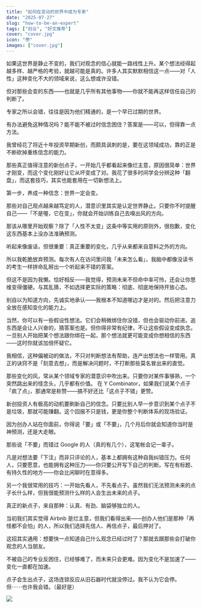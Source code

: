 ```yaml
---
title: "如何在变动的世界中成为专家"
date: "2025-07-27"
slug: "how-to-be-an-expert"
tags: ["创业", "好文推荐"]
cover: "cover.jpg"
icon: "😎"
images: ["cover.jpg"]
---
```

如果这世界是静止不变的，我们对观念的信心就能一路线性上升。某个想法经得起越多样、越严格的考验，就越可能是真的。许多人其实默默相信这一点——对「人性」这种变化不大的领域来说，这么想或许没错。



但对那些会变的东西——也就是几乎所有其他事物——你就不能再这样信任自己的判断了。



专家之所以会错，往往是因为他们精通的，是一个早已过期的世界。



有办法避免这种情况吗？能不能不被过时信念困住？答案是——可以，但得靠一点方法。



我曾经花了将近十年投资早期新创，而颇具讽刺的是，要在这领域成功，靠的正是不断砍掉重练信念的能力。



那些真正值得注意的新创点子，一开始几乎都看起来像烂主意，原因很简单：世界才刚变，而这个变化刚好让它从坏变成了对。我花了很多时间学会分辨这种「翻盘」，而这套技巧，其实也能套用在一切新想法上。



第一步，养成一种信念：世界一定会变。



那些对自己观点越来越笃定的人，潜意识里其实是认定世界静止。只要你不时提醒自己——「不是喔，它在变」，你就会开始训练自己去嗅出风的方向。



那该从哪里开始观察？除了「人性不太变」这条中等实用的原则外，很抱歉，变化这东西基本上没办法准确预测。



听起来像废话，但很重要：真正重要的变化，几乎从来都来自意料之外的方向。



所以我乾脆放弃预测。每次有人在访问里问我「未来怎么看」，我脑中都像没读书的考生一样拼命乱掰出一个听起来不错的答案。



但这不是因为我懒。恰好相反——我觉得，预测未来不但命中率可怜，还会让你思维变得僵硬。与其乱猜，不如选择更实际的策略：彻底、彻底地保持开放心态。



别自以为知道方向，先诚实地承认——我根本不知道哪边才是对的。然后把注意力全放在感知变化的能力上。



当然，你可以有一些假设性想法。它们会稍微绑住你没错，但也会驱动你前进。追东西是会让人兴奋的，猜答案也是。但你得非常有纪律，不让这些假设变成执念。
一旦别人开始把某个想法跟你绑在一起，那个想法就更可能变成你想相信的东西——这时你就该加倍怀疑它。



我相信，这种偏被动的做法，不只对判断想法有帮助，连产出想法也一样管用。真正的诀窍不是「刻意去想」，而是解决问题时，不打断那些莫名冒出来的直觉。



那些变化的风，常从某个领域专家的潜意识中吹出来。只要你对某件事够熟，一个突然跳出来的怪念头，几乎都有价值。
在 Y Combinator，如果我们说某个点子「疯了点」，那通常是称赞——搞不好还比「这点子不错」更赞。



新创投资人有极高的动机要刷新自己的信念。只要比别人早一步意识到某个点子不是垃圾，那就可能赚翻。这个回报不只是钱，更是你整个判断体系的现场验证。



因为创办人站在你面前，你得说「要」或「不要」，几个月后你就会知道你当时是神预测，还是大走眼。



那些说「不要」而错过 Google 的人（真的有几个），这笔帐会记一辈子。



凡是对想法要「下注」而非只评论的人，基本上都拥有这种自我纠错压力。任何人，只要愿意，也能拥有这种压力——你只要公开写下自己的判断。写在有标题、有持久性的地方——你会比闲聊时在意得多。



另一个我很常用的技巧：一开始先看人，不先看点子。虽然我们无法预测未来的点子长什么样，但我很能预测什么样的人会生出未来的点子。



真正的新点子，来自那种：认真、有劲、脑袋够独立的人。



当初我们其实觉得 Airbnb 是烂主意，但我们看得出来——创办人他们是那种「再怪都不会怕」的人，所以我们选择先信人、再信点子，最后押对了。



这招其实通用：想要快一点知道自己什么观念已经过时了？那就去跟那些会打破你观念的人当朋友。



不被自己的专业反困住，已经够难了，而未来只会更难。因为变化不是加速了——变化一直都在加速。



点子会生出点子，这场连锁反应从旧石器时代就没停过。我不认为它会停。
但⋯⋯也许我会错。（最好是）




![](https://prod-files-secure.s3.us-west-2.amazonaws.com/112d0858-5090-4d34-a606-b75eb8d65fd2/46476355-9cf3-4e99-9b7a-3531bc426380/1000202064.png?X-Amz-Algorithm=AWS4-HMAC-SHA256&X-Amz-Content-Sha256=UNSIGNED-PAYLOAD&X-Amz-Credential=ASIAZI2LB46666UBXLRK%2F20250815%2Fus-west-2%2Fs3%2Faws4_request&X-Amz-Date=20250815T224809Z&X-Amz-Expires=3600&X-Amz-Security-Token=IQoJb3JpZ2luX2VjEB0aCXVzLXdlc3QtMiJGMEQCIAjGAij66mdo48R%2BT%2FqayeO7aAYwaefHX3ZJLIzKH1JXAiBq9Pp8CZLxmgmbyzYlv%2Ff8suT%2F315zAR0vbNZIkb0pvCr%2FAwhmEAAaDDYzNzQyMzE4MzgwNSIMWZu1bJfsofAAvI8YKtwDLkWTjpxfT7QKKicYdAEeorn6Oxk2KEzTtQbV2R6Nnbz07n%2FnU%2Bf%2FVTE6jYuNxLAFsR4x7ZV96uMn7dYDzn27oTCL5XMu0BrBJKkm6R3gl6LtG1GdJS4ELA2lAxzRLnH8s%2B%2FFB9B%2FYavSj2K5wfS9aGYZnhy6TR6Iv5mmLaEPZtI2UGOpwZTDobOj4%2BDrEJ3Lx%2FN9Z9c31JKzYKiDMh09KiRFIIWV4YUPxu6zPsuVRIMjccUIsA2hEduN56pk6pCT9BPIzjPhiR88YPh1521%2B%2FeSQ%2FpEF8JH35pZ9lqzMp65LfuGnVPSXqLM6%2Bxz01e0IrQ2sZMzkTxGCcKhm2tM3QJPJ1ZBd84QWDYU3mxRGKN5qhkaNqNJBLUjLs3pG%2FBSTFI5cTelU0Vh8l2xQNKsJKoE3FCPXsGjNAWMWdU%2FkGH%2B96dAnq8T5ZJXt81PHQJkk6PONFBUBzFTUrNupo80hi%2BToqESzT3vsMibVj5WERxLjsKgxtjVV%2FAivVvoLcC%2BmRR8x60BeKRyhBg0%2BxwJ6VvrQS3Vwbn2yohIGXqR3syMJSt5MZjJMlaFa%2BcF1QctXJ0txqPhHjxzfxhbdNEcBXWuxOwm%2BRzQSYTuSUN%2BEiRobUyA%2BKHpf82AfpzUw9K7%2BxAY6pgHdnThKRHE42XhOh13Af%2B000c0ID8BE0G8BLaWVsTrIlSiJfnHTYfVchMibYZgEBAlnxTKVZQbhOSZGltmom5gqqJF8z9p%2Fc7ihkZGDdOMyg%2Fq4ptz8IHqmtkQohr5xFapRGmVoStbhqlGDcKPpBRs7x2BpHK6qnmQ31pnzSMXd5k29K%2FYIFo4Sam5RatSHGYaoj3IilDRbUqo1yrmiozrMYk8wUXdN&X-Amz-Signature=dae09c90f6ec70f78e32c0f61410056c9c14be2b7efe158b3d054b2f8d8307b6&X-Amz-SignedHeaders=host&x-amz-checksum-mode=ENABLED&x-id=GetObject)

